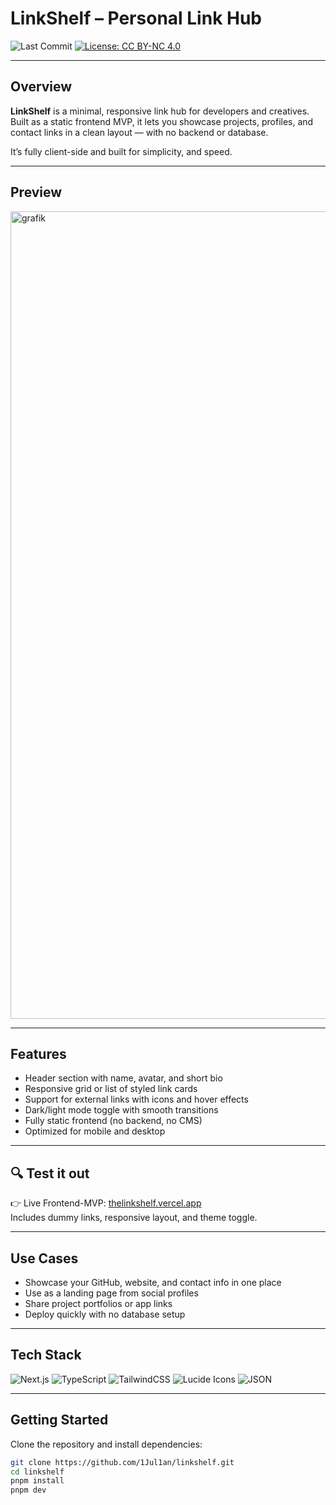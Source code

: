 # LinkShelf – Personal Link Hub

![Last Commit](https://img.shields.io/github/last-commit/1Jul1an/linkshelf?style=flat&color=brightgreen)
[![License: CC BY-NC 4.0](https://img.shields.io/badge/License-CC--BY--NC%204.0-lightgrey.svg)](https://creativecommons.org/licenses/by-nc/4.0/)

---

## Overview

**LinkShelf** is a minimal, responsive link hub for developers and creatives.  
Built as a static frontend MVP, it lets you showcase projects, profiles, and contact links in a clean layout — with no backend or database.

It’s fully client-side and built for simplicity, and speed.

---

## Preview

<img width="2537" height="1292" alt="grafik" src="https://github.com/user-attachments/assets/b18694f6-1638-4245-a812-16726facc65d" />

---

## Features

- Header section with name, avatar, and short bio  
- Responsive grid or list of styled link cards  
- Support for external links with icons and hover effects  
- Dark/light mode toggle with smooth transitions  
- Fully static frontend (no backend, no CMS)  
- Optimized for mobile and desktop

---

## 🔍 Test it out

👉 Live Frontend-MVP: [thelinkshelf.vercel.app](https://thelinkshelf.vercel.app/)  
Includes dummy links, responsive layout, and theme toggle.

---

## Use Cases

- Showcase your GitHub, website, and contact info in one place  
- Use as a landing page from social profiles  
- Share project portfolios or app links  
- Deploy quickly with no database setup

---

## Tech Stack

![Next.js](https://img.shields.io/badge/Next.js-000000?style=flat&logo=next.js&logoColor=white)
![TypeScript](https://img.shields.io/badge/TypeScript-3178C6?style=flat&logo=typescript&logoColor=white)
![TailwindCSS](https://img.shields.io/badge/TailwindCSS-06B6D4?style=flat&logo=tailwindcss&logoColor=white)
![Lucide Icons](https://img.shields.io/badge/Lucide-121212?style=flat&logo=figma&logoColor=white)
![JSON](https://img.shields.io/badge/Data-JSON-informational?style=flat&logo=json&logoColor=white)

---

## Getting Started

Clone the repository and install dependencies:

```bash
git clone https://github.com/1Jul1an/linkshelf.git
cd linkshelf
pnpm install
pnpm dev
